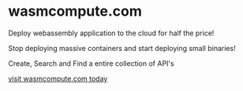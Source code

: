 # wasmcompute.com

Deploy webassembly application to the cloud for half the price!

Stop deploying massive containers and start deploying small binaries!

Create, Search and Find a entire collection of API's

[visit wasmcompute.com today](wasmcompute.com)
